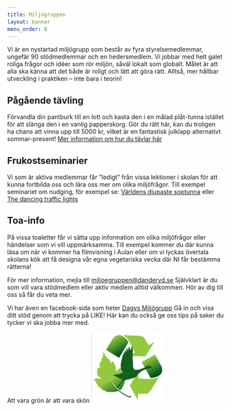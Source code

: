 ```yaml
---
title: Miljögruppen
layout: banner
menu_order: 8
---
```


Vi är en nystartad miljögrupp som består av fyra styrelsemedlemmar, ungefär 90 stödmedlemmar och en hedersmedlem. 
Vi jobbar med helt galet roliga frågor och idéer som rör miljön, såväl lokalt som globalt. 
Målet är att alla ska känna att det både är roligt och lätt att göra rätt. 
Alltså, mer hållbar utveckling i praktiken – inte bara i teorin!
 
## Pågående tävling
Förvandla din pantburk till en lott och kasta den i en målad plåt-tunna istället för att slänga den i en vanlig papperskorg. 
Gör du rätt här, kan du troligen ha chans att vinna upp till 5000 kr, vilket är en fantastisk julklapp alternativt sommar-present!
[Mer information om hur du tävlar här](/assets/Pant_tavling.pdf)

## Frukostseminarier 
Vi som är aktiva medlemmar får ”ledigt” från vissa lektioner i skolan för att kunna fortbilda oss och lära oss mer om olika miljöfrågor. 
Till exempel seminariet om nudging, för exempel se: <a href="https://www.youtube.com/watch?v=4wOe0aqYguY">Världens djupaste soptunna</a> 
eller <a href="https://www.youtube.com/watch?v=SB_0vRnkeOk">The dancing traffic lights</a>

## Toa-info 
På vissa toaletter får vi sätta upp information om olika miljöfrågor eller händelser som vi vill uppmärksamma. 
Till exempel kommer du där kunna läsa om när vi kommer ha filmvisning i Aulan eller om vi lyckas övertala skolans kök att få designa vår egna vegetariska vecka där NI får bestämma rätterna!

För mer information, mejla till [miljoegruppen@danderyd.se](mailto:miljoegruppen@danderyd.se) 
Självklart är du som vill vara stödmedlem eller aktiv medlem alltid välkommen. Hör av dig till  oss så får du veta mer.

Vi har även en facebook-sida som heter <a href="https://www.facebook.com/Dagys-Miljögrupp-497667130600044/">Dagys Miljögrupp</a>
Gå in och visa ditt stöd genom att trycka på LIKE! 
Här kan du också ge oss tips på saker du tycker vi ska jobba mer med.

Att vara grön är att vara skön <img src="/assets/miljoe.png" alt="Miljögruppen" width="170" height="164">
